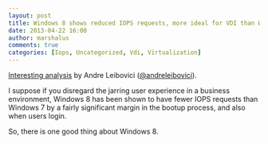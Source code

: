 ```yaml
---
layout: post
title: Windows 8 shows reduced IOPS requests, more ideal for VDI than Windows 7?
date: 2013-04-22 16:00
author: marshalus
comments: true
categories: [Iops, Uncategorized, Vdi, Virtualization]
---
```


[Interesting analysis](http://myvirtualcloud.net/?p=4976) by Andre Leibovici ([@andreleibovici](http://twitter.com/andreleibovici)).

I suppose if you disregard the jarring user experience in a business environment, Windows 8 has been shown to have fewer IOPS requests than Windows 7 by a fairly significant margin in the bootup process, and also when users login.

So, there is one good thing about Windows 8.